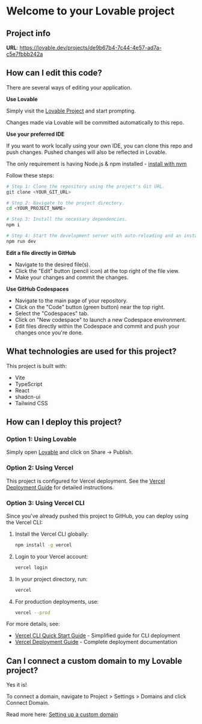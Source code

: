 # Welcome to your Lovable project

## Project info

**URL**: https://lovable.dev/projects/de9b67b4-7c44-4e57-ad7a-c5e7fbbb242a

## How can I edit this code?

There are several ways of editing your application.

**Use Lovable**

Simply visit the [Lovable Project](https://lovable.dev/projects/de9b67b4-7c44-4e57-ad7a-c5e7fbbb242a) and start prompting.

Changes made via Lovable will be committed automatically to this repo.

**Use your preferred IDE**

If you want to work locally using your own IDE, you can clone this repo and push changes. Pushed changes will also be reflected in Lovable.

The only requirement is having Node.js & npm installed - [install with nvm](https://github.com/nvm-sh/nvm#installing-and-updating)

Follow these steps:

```sh
# Step 1: Clone the repository using the project's Git URL.
git clone <YOUR_GIT_URL>

# Step 2: Navigate to the project directory.
cd <YOUR_PROJECT_NAME>

# Step 3: Install the necessary dependencies.
npm i

# Step 4: Start the development server with auto-reloading and an instant preview.
npm run dev
```

**Edit a file directly in GitHub**

- Navigate to the desired file(s).
- Click the "Edit" button (pencil icon) at the top right of the file view.
- Make your changes and commit the changes.

**Use GitHub Codespaces**

- Navigate to the main page of your repository.
- Click on the "Code" button (green button) near the top right.
- Select the "Codespaces" tab.
- Click on "New codespace" to launch a new Codespace environment.
- Edit files directly within the Codespace and commit and push your changes once you're done.

## What technologies are used for this project?

This project is built with:

- Vite
- TypeScript
- React
- shadcn-ui
- Tailwind CSS

## How can I deploy this project?

### Option 1: Using Lovable
Simply open [Lovable](https://lovable.dev/projects/de9b67b4-7c44-4e57-ad7a-c5e7fbbb242a) and click on Share -> Publish.

### Option 2: Using Vercel
This project is configured for Vercel deployment. See the [Vercel Deployment Guide](./VERCEL_DEPLOYMENT.md) for detailed instructions.

### Option 3: Using Vercel CLI
Since you've already pushed this project to GitHub, you can deploy using the Vercel CLI:

1. Install the Vercel CLI globally:
   ```bash
   npm install -g vercel
   ```

2. Login to your Vercel account:
   ```bash
   vercel login
   ```

3. In your project directory, run:
   ```bash
   vercel
   ```

4. For production deployments, use:
   ```bash
   vercel --prod
   ```

For more details, see:
- [Vercel CLI Quick Start Guide](./VERCEL_CLI_QUICKSTART.md) - Simplified guide for CLI deployment
- [Vercel Deployment Guide](./VERCEL_DEPLOYMENT.md#deploying-with-vercel-cli) - Complete deployment documentation

## Can I connect a custom domain to my Lovable project?

Yes it is!

To connect a domain, navigate to Project > Settings > Domains and click Connect Domain.

Read more here: [Setting up a custom domain](https://docs.lovable.dev/tips-tricks/custom-domain#step-by-step-guide)
